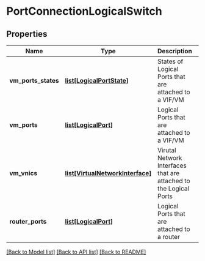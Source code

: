 # PortConnectionLogicalSwitch

## Properties
Name | Type | Description | Notes
------------ | ------------- | ------------- | -------------
**vm_ports_states** | [**list[LogicalPortState]**](LogicalPortState.md) | States of Logical Ports that are attached to a VIF/VM | [optional] 
**vm_ports** | [**list[LogicalPort]**](LogicalPort.md) | Logical Ports that are attached to a VIF/VM | [optional] 
**vm_vnics** | [**list[VirtualNetworkInterface]**](VirtualNetworkInterface.md) | Virutal Network Interfaces that are attached to the Logical Ports | [optional] 
**router_ports** | [**list[LogicalPort]**](LogicalPort.md) | Logical Ports that are attached to a router | [optional] 

[[Back to Model list]](../README.md#documentation-for-models) [[Back to API list]](../README.md#documentation-for-api-endpoints) [[Back to README]](../README.md)

